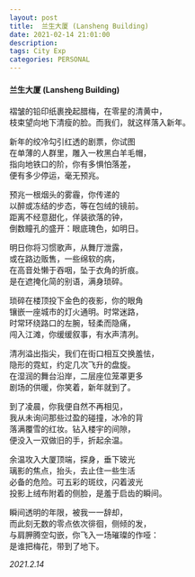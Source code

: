 ```yaml
---
layout: post
title:  兰生大厦 (Lansheng Building)
date: 2021-02-14 21:01:00
description: 
tags: City Exp
categories: PERSONAL
---
```


#### 兰生大厦 (Lansheng Building)  


褶皱的铅印纸裹挽起腊梅，在零星的清黄中，  
枝束望向地下清瘦的脸。而我们，就这样落入新年。  

新年的绞冷勾引红透的剧票，你试图  
在单薄的人群里，雕入一枚黑白羊毛帽，  
指向地铁口的阶，你有多惧怕落差，  
便有多少停运，毫无预兆。  

预兆一根烟头的雾霾，你传递的  
以醉或冻结的步态，等在包绒的镜前。  
距离不经意甜化，佯装欲落的钟，  
倒数瞳孔的盛开：眼底瑰色，如明日。  

明日你将习惯歌声，从舞厅泄露，  
或在路边贩售，一些绵软的病，  
在高音处懒于吞咽，坠于衣角的折痕。  
是在遮掩化简的别语，满身琐碎。  

琐碎在楼顶投下金色的夜影，你的眼角  
镶嵌一座城市的灯火通明。时常迷路，  
时常环绕路口的左腕，轻柔而隐痛，  
闯入江滩，你缓缓叙事，有水声清冽。  

清冽溢出指尖，我们在街口相互交换羞怯，  
隐形的霓虹，约定几次飞升的盘旋。  
在湿润的舞台沿岸，二层座位笼罩更多  
剧场的供暖，你笑着，新年就到了。  

到了凌晨，你我便自然不再相见，  
我从未询问那些过盈的碰撞，冰冷的背  
落满覆雪的红妆。钻入楼宇的间隙，  
便没入一双做旧的手，折起余温。  

余温攻入大厦顶端，探身，垂下玻光  
璃影的焦点，抬头，去止住一些生活  
必备的危险。可五彩的斑纹，闪着波光  
投影上绒布附着的侧脸，是羞于启齿的瞬间。  

瞬间透明的年限，被我一一辞却，  
而此刻无数的零点依次徘徊，侧倾的发，  
与肩胛腾空勾嵌，你飞入一场璀璨的作哑：  
是谁把梅花，带到了地下。  


*2021.2.14*